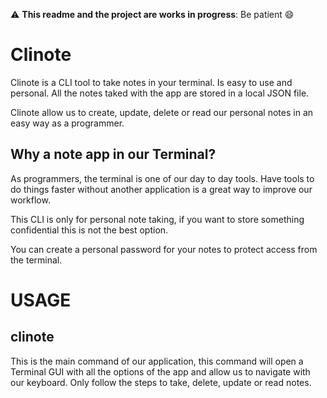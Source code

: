 :warning: **This readme and the project are works in progress**: Be patient :smile:


# Clinote

Clinote is a CLI tool to take notes in your terminal. Is easy to use and personal. All the notes taked with the app are stored in a local JSON file.

Clinote allow us to create, update, delete or read our personal notes in an easy way as a programmer.

## Why a note app in our Terminal?

As programmers, the terminal is one of our day to day tools. Have tools to do things faster without another application is a great way to improve our workflow.

This CLI is only for personal note taking, if you want to store something confidential this is not the best option.

You can create a personal password for your notes to protect access from the terminal.

# USAGE

## clinote

This is the main command of our application, this command will open a Terminal GUI with all the options of the app and allow us to navigate with our keyboard. Only follow the steps to take, delete, update or read notes.